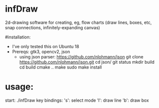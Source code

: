 # infDraw
2d-drawing software for creating, eg, flow charts (draw lines, boxes, etc, snap connections, infinitely-expanding canvas)

#installation:
 - I've only tested this on Ubuntu 18
 - Prereqs: gtk3, opencv2, json
     - using json parser: https://github.com/nlohmann/json
        git clone https://github.com/nlohmann/json.git
        cd json/
        git status
        mkdir build
        cd build
        cmake ..
        make
        sudo make install

# usage:
 start: ./infDraw
 key bindings: 
   's': select mode
   'l': draw line 
   'b': draw box


